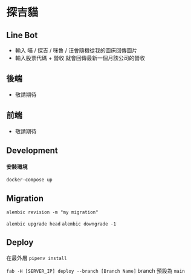 # 探吉貓

## Line Bot

- 輸入 喵 / 探吉 / 咪魯 / 汪會隨機從我的圖床回傳圖片
- 輸入股票代碼 + 營收 就會回傳最新一個月該公司的營收

## 後端

- 敬請期待

## 前端

- 敬請期待

## Development

#### 安裝環境
`docker-compose up`

## Migration
`alembic revision -m "my migration"`

`alembic upgrade head`
`alembic downgrade -1`

## Deploy
在最外層
`pipenv install`

`fab -H [SERVER_IP] deploy --branch [Branch Name]`
branch 預設為 `main`